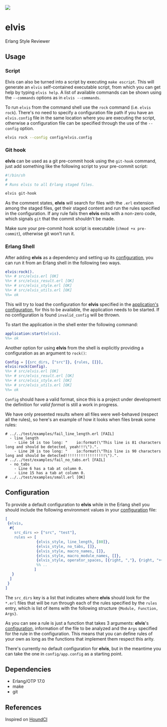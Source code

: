 ![](http://www.reactiongifs.com/wp-content/uploads/2013/01/elvis-dance.gif)

# elvis

Erlang Style Reviewer

## Usage

### Script

Elvis can also be turned into a script by executing `make escript`. This will generate an `elvis` self-contained executable script,
from which you can get help by typing `elvis help`. A list of available commands can be shown using the `--commands` options as
in `elvis --commands`.

To run `elvis` from the command shell use the `rock` command (i.e. `elvis rock`). There's no need to specify a configuration file
path if you have an `elvis.config` file in the same location where you are executing the script, otherwise a configuration file
can be specified through the use of the `--config` option.

```bash
elvis rock --config config/elvis.config
```

### Git hook

**elvis** can be used as a git pre-commit hook using the `git-hook` command, just add something like the following script to
your pre-commit script:

```bash
#!/bin/sh
#
# Runs elvis to all Erlang staged files.

elvis git-hook
```

As the comment states, **elvis** will search for files with the `.erl` extension among the staged files, get their staged
content and run the rules specified in the configuration. If any rule fails then **elvis** exits with a non-zero code, which
signals `git` that the commit shouldn't be made.

Make sure your pre-commit hook script is executable (`chmod +x pre-commit`), otherwise git won't run it.

### Erlang Shell

After adding **elvis** as a dependency and setting up its [configuration](#configutation), you can run it
from an Erlang shell in the following two ways.

```erlang
elvis:rock().
%%+ # src/elvis.erl [OK]
%%+ # src/elvis_result.erl [OK]
%%+ # src/elvis_style.erl [OK]
%%+ # src/elvis_utils.erl [OK]
%%= ok
```

This will try to load the configuration for **elvis** specified in the [application's configuration](http://www.erlang.org/doc/man/config.html),
for this to be available, the application needs to be started. If no configuration is found `invalid_config` will be thrown.

To start the application in the shell enter the following command:

```erlang
application:start(elvis).
%%= ok
```

Another option for using **elvis** from the shell is explicitly providing a configuration as an argument to ``rock()``:

```erlang
Config = [{src_dirs, ["src"]}, {rules, []}],
elvis:rock(Config).
%%+ # src/elvis.erl [OK]
%%+ # src/elvis_result.erl [OK]
%%+ # src/elvis_style.erl [OK]
%%+ # src/elvis_utils.erl [OK]
%%= ok
```

`Config` should have a valid format, since this is a project under development the definition for *valid format* is still a
work in progress.

We have only presented results where all files were well-behaved (respect all the rules), so here's an example of how
it looks when files break some rules:

```
# ../../test/examples/fail_line_length.erl [FAIL]
  - line_length
    - Line 14 is too long: "    io:format(\"This line is 81 characters long and should be detected, yeah!!!\").".
    - Line 20 is too long: "    io:format(\"This line is 90 characters long and should be detected!!!!!!!!!!!!!!!!!!\").".
# ../../test/examples/fail_no_tabs.erl [FAIL]
  - no_tabs
    - Line 6 has a tab at column 0.
    - Line 15 has a tab at column 0.
# ../../test/examples/small.erl [OK]
```

## Configuration

To provide a default configuration to **elvis** while in the Erlang shell you should include the following
environment values in your [configuration](http://www.erlang.org/doc/man/config.html) file:

```erlang
[
 {elvis,
  #{
    src_dirs => ["src", "test"],
    rules => [
              {elvis_style, line_length, [80]},
              {elvis_style, no_tabs, []},
              {elvis_style, macro_names, []},
              {elvis_style, macro_module_names, []},
              {elvis_style, operator_spaces, [{right, ","}, {right, "++"}, {left, "++"}]}
              %% ..
             ]
   }
  ]
 }
]
```

The `src_dirs` key is a list that indicates where **elvis** should look for the `*.erl` files that will be run through
each of the rules specified by the `rules` entry, which is list of items with the following structure `{Module, Function, Args}`.

As you can see a rule is just a function that takes 3 arguments: **elvis**'s [configuration](#configuration), information
of the file to be analyzed and the `Args` specified for the rule in the configuration.
This means that you can define rules of your own as long as the functions that implement them respect this arity.

There's currently no default configuration for **elvis**, but in the meantime you can take the one in `config/app.config`
as a starting point.

## Dependencies

- Erlang/OTP 17.0
- make
- git

## References

Inspired on [HoundCI][houndci]

  [houndci]: https://houndci.com/
  [erlang]: http://www.erlang.org/download_release/24
  [make]: http://www.gnu.org/software/make/
  [git]: http://git-scm.com/

